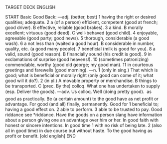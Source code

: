 TARGET DECK
ENGLISH

START
Basic
Good
Back: —adj. (better, best) 1 having the right or desired qualities; adequate. 2 a (of a person) efficient, competent (good at french; good driver). B effective, reliable (good brakes). 3 a kind. B morally excellent; virtuous (good deed). C well-behaved (good child). 4 enjoyable, agreeable (good party; good news). 5 thorough, considerable (a good wash). 6 a not less than (waited a good hour). B considerable in number, quality, etc. (a good many people). 7 beneficial (milk is good for you). 8 a valid, sound (good reason). B financially sound (his credit is good). 9 in exclamations of surprise (good heavens!). 10 (sometimes patronizing) commendable, worthy (good old george; my good man). 11 in courteous greetings and farewells (good morning). —n. 1 (only in sing.) That which is good; what is beneficial or morally right (only good can come of it; what good will it do?). 2 (in pl.) A movable property or merchandise. B things to be transported. C (prec. By the) colloq. What one has undertaken to supply (esp. Deliver the goods). —adv. Us colloq. Well (doing pretty good).  as good as practically. Be (a certain amount) to the good have as net profit or advantage. For good (and all) finally, permanently. Good for 1 beneficial to; having a good effect on. 2 able to perform. 3 able to be trusted to pay. Good riddance see *riddance. Have the goods on a person slang have information about a person giving one an advantage over him or her. In good faith with honest or sincere intentions. In good time 1 with no risk of being late. 2 (also all in good time) in due course but without haste. To the good having as profit or benefit. [old english]
END
